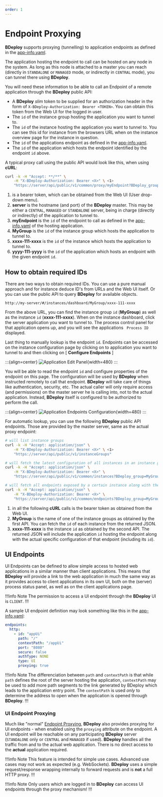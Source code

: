 ```yaml
---
order: 1
---
```

# Endpoint Proxying

**BDeploy** supports proxying (tunnelling) to application endpoints as defined in the [app-info.yaml](/power/product/#app-infoyaml).

The application hosting the endpoint to call can be hosted on any node in the system. As long as this node is attached to a master you can reach (directly in `STANDALONE` or `MANAGED` mode, or indirectly in `CENTRAL` mode), you can tunnel there using **BDeploy**.

You will need these information to be able to call an Endpoint of a remote application through the **BDeploy** public API:

* A **BDeploy** _slim_ token to be supplied for an authorization header in the form of `X-BDeploy-Authorization: Bearer <TOKEN>`. You can obtain this token from the Web UI for the logged in user.
* The `id` of the instance group hosting the application you want to tunnel to.
* The `id` of the instance hosting the application you want to tunnel to. You can see this id for instance from the browsers URL when on the instance overview page for the instance in question.
* The `id` of the applications endpoint as defined in the [app-info.yaml](/power/product/#app-infoyaml).
* The `id` of the application which hosts the endpoint identified by the endpoint `id` above.

A typical proxy call using the public API would look like this, when using **cURL**:

```bash
curl -k -H "Accept: **/**" \
    -H "X-BDeploy-Authorization: Bearer <X>" \ <1>
    "https://server/api/public/v1/common/proxy/myEndpoint?BDeploy_group=MyGroup&BDeploy_instance=xxxx-111-xxxx&BDeploy_application=yyyy-111-yyyy" <2> <3> <4> <5> <6>
```

1. **<X>** is a bearer token, which can be obtained from the Web UI (User drop-down menu).
2. **server** is the hostname (and port) of the **BDeploy** master. This may be either a `CENTRAL`, `MANAGED` or `STANDALONE` server, being in charge (directly or indirectly) of the application to tunnel to.
3. **myEndpoint** is the `id` of the endpoint to call as defined in the [app-info.yaml](/power/product/#app-infoyaml) of the hosting application.
4. **MyGroup** is the `id` of the instance group which hosts the application to tunnel to.
5. **xxxx-111-xxxx** is the `id` of the instance which hosts the application to tunnel to.
6. **yyyy-111-yyyy** is the `id` of the application which hosts an endpoint with the given endpoint `id`.

## How to obtain required IDs

There are two ways to obtain required IDs. You can use a pure manual approach and for instance deduce ID's from URLs and the Web UI itself. Or you can use the public API to query **BDeploy** for available objects.

```
http://my-server/#/instances/dashboard/MyGroup/xxxx-111-xxxx
```

From the above URL, you can find the instance group `id` (**MyGroup**) as well as the instance `id` (**xxxx-111-xxxx**). When on the instance dashboard, click the server application you want to tunnel to. The process control panel for that application opens up, and you will see the applications ` Process ID` displayed.

Last thing to manually lookup is the endpoint `id`. Endpoints can be accessed on the instance configuration page by clicking on to application you want to tunnel to and then clicking on [ **Configure Endpoints** ]

:::{align=center}
![Application Edit Panel](/images/Doc_InstanceConfig_Endpoints.png){width=480}
:::

You will be able to read the endpoint `id` and configure properties of the endpoint on this page. The configuration will be used by **BDeploy** when instructed remotely to call that endpoint. **BDeploy** will take care of things like authentication, security, etc. The actual caller will only require access (and permissions) on the master server he is calling into, not to the actual application. Instead, **BDeploy** itself is configured to be authorized to perform the call.

:::{align=center}
![Application Endpoints Configuration](/images/Doc_InstanceConfig_EndpointsConfig.png){width=480}
:::

For automatic lookup, you can use the following **BDeploy** public API endpoints. Those are provided by the master server, same as the actual proxy endpoint:

```bash
# will list instance groups
curl -k -H "Accept: application/json" \
    -H "X-BDeploy-Authorization: Bearer <X>" \ <1>
    "https://server/api/public/v1/instanceGroups"

# will fetch the latest configuration of all instances in an instance group
curl -k -H "Accept: application/json" \
    -H "X-BDeploy-Authorization: Bearer <X>" \
    "https://server/api/public/v1/common/instances?BDeploy_group=MyGroup&latest=true" <2>

# will fetch all endpoints exposed by a certain instance along with the ids of the applications hosting them.
curl -k -H "Accept: application/json" \
    -H "X-BDeploy-Authorization: Bearer <X>" \
    "https://server/api/public/v1/common/endpoints?BDeploy_group=MyGroup&BDeploy_instance=xxxx-111-xxxx" <2> <3>
```

1. **<X>** in all the following **cURL** calls is the bearer token as obtained from the Web UI.
2. **MyGroup** is the name of one of the instance groups as obtained by the first API. You can fetch the `id` of each instance from the returned JSON.
3. **xxxx-111-xxxx** is the instance `id` as obtained by the second API. The returned JSON will include the application `id` hosting the endpoint along with the actual specific configuration of that endpoint (including its `id`).

## UI Endpoints ##

UI Endpoints can be defined to allow simple access to hosted web applications in a similar manner than client applications. This means that **BDeploy** will provide a link to the web application in much the same way as it provides access to client applications in its own UI, both on the (server) process status panel, as well as on the client applications page.

!!!info Note
The permission to access a UI endpoint through the **BDeploy** UI is `CLIENT`.
!!!

A sample UI endpoint definition may look something like this in the [app-info.yaml](/power/product/#app-infoyaml):

```yaml
endpoints:
  http:
    - id: "appUi"
      path: "/"
      contextPath: "/appUi"
      port: "8080"
      secure: false
      authType: NONE
      type: UI
      proxying: true
```

!!!info Note
The differenciation between `path` and `contextPath` is that while `path` defines the root of the server hosting the application, `contextPath` may be used to add more path segments to the link generated by BDeploy which leads to the application entry point. The `contextPath` is used _only_ to determine the address to open when the application is opened through **BDeploy**.
!!!

### UI Endpoint Proxying ###

Much like "normal" [Endpoint Proxying](#endpoint-proxying), **BDeploy** also provides proxying for UI endpoints - when enabled using the `proxying` attribute on the endpoint. A UI endpoint will be reachable on any participating **BDeploy** server (`STANDALONE` only or `CENTRAL` and `MANAGED` if used). **BDeploy** handles all the traffic from and to the actual web application. There is no direct access to the **actual** application required.

!!!info Note
This feature is intended for simple use cases. Advanced use cases may not work as expected (e.g. WebSockets). **BDeploy** uses a simple request/response wrapping internally to forward requests and is **not** a full HTTP proxy.
!!!

!!!info Note
Only users which are logged in to **BDeploy** can access UI endpoints through the proxy mechanism!
!!!